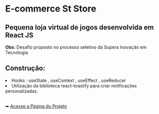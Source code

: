 <h1>E-commerce St Store</h1>
<h2>Pequena loja virtual de jogos desenvolvida em React JS</h2>
<p><b>Obs:</b> Desafio proposto no processo seletivo da Supera Inovação em Tecnologia</p>

<h2>Construção:</h2>
  <li>Hooks : useState , useContext , useEffect , useReducer</li>
  <li>Utilização da biblioteca react-toastify para criar notificações personalizadas.</li><br>
<p>&#10149 <a href="https://viniciussoaresbr.github.io/e-commerce-st-store/">Acesse a Página do Projeto</a></p>
